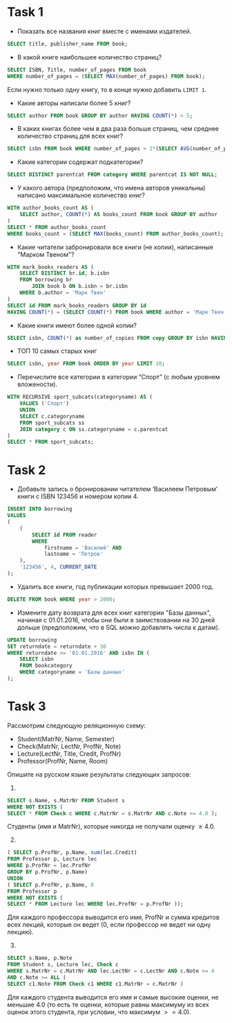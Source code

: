 # Task 1

* Показать все названия книг вместе с именами издателей.

```sql
SELECT title, publisher_name FROM book;
```

* В какой книге наибольшее количество страниц?

```sql
SELECT ISBN, Title, number_of_pages FROM book
WHERE number_of_pages = (SELECT MAX(number_of_pages) FROM book);
```

Если нужно только одну книгу, то в конце нужно добавить `LIMIT 1`.

* Какие авторы написали более 5 книг?

```sql
SELECT author FROM book GROUP BY author HAVING COUNT(*) > 5;
```

* В каких книгах более чем в два раза больше страниц, чем среднее количество страниц для всех книг?

```sql
SELECT isbn FROM book WHERE number_of_pages > 2*(SELECT AVG(number_of_pages) FROM book);
```

* Какие категории содержат подкатегории?

```sql
SELECT DISTINCT parentcat FROM category WHERE parentcat IS NOT NULL;
```

* У какого автора (предположим, что имена авторов уникальны) написано максимальное количество книг?

```sql
WITH author_books_count AS (
    SELECT author, COUNT(*) AS books_count FROM book GROUP BY author
)
SELECT * FROM author_books_count
WHERE books_count = (SELECT MAX(books_count) FROM author_books_count);
```

* Какие читатели забронировали все книги (не копии), написанные "Марком Твеном"?

```sql
WITH mark_books_readers AS (
    SELECT DISTINCT br.id, b.isbn
    FROM borrowing br
        JOIN book b ON b.isbn = br.isbn
    WHERE b.author = 'Марк Твен'
)
SELECT id FROM mark_books_readers GROUP BY id
HAVING COUNT(*) = (SELECT COUNT(*) FROM book WHERE author = 'Марк Твен');
```

* Какие книги имеют более одной копии?

```sql
SELECT isbn, COUNT(*) as number_of_copies FROM copy GROUP BY isbn HAVING COUNT(*) > 1;
```

* ТОП 10 самых старых книг

```sql
SELECT isbn, year FROM book ORDER BY year LIMIT 10;
```

* Перечислите все категории в категории “Спорт” (с любым уровнем вложености).

```sql
WITH RECURSIVE sport_subcats(categoryname) AS (
    VALUES ('Спорт')
    UNION
    SELECT c.categoryname
    FROM sport_subcats ss
    JOIN category c ON ss.categoryname = c.parentcat
)
SELECT * FROM sport_subcats;
```

# Task 2

* Добавьте запись о бронировании читателем ‘Василеем Петровым’ книги с ISBN 123456 и номером копии 4.

```sql
INSERT INTO borrowing
VALUES
(
    (
        SELECT id FROM reader
        WHERE
            firstname = 'Василий' AND
            lastname = 'Петров'
    ),
    '123456', 4, CURRENT_DATE
);
```

* Удалить все книги, год публикации которых превышает 2000 год.

```sql
DELETE FROM book WHERE year > 2000;
```

* Измените дату возврата для всех книг категории "Базы данных", начиная с 01.01.2016, чтобы они были в заимствовании на 30 дней дольше (предположим, что в SQL можно добавлять числа к датам).

```sql
UPDATE borrowing
SET returndate = returndate + 30
WHERE returndate >= '01.01.2016' AND isbn IN (
    SELECT isbn
    FROM bookcategory
    WHERE categoryname = 'Базы данных'
);
```

# Task 3

Рассмотрим следующую реляционную схему:

* Student(MatrNr, Name, Semester)
* Check(MatrNr, LectNr, ProfNr, Note)
* Lecture(LectNr, Title, Credit, ProfNr)
* Professor(ProfNr, Name, Room)

Опишите на русском языке результаты следующих запросов:

1.
```sql
SELECT s.Name, s.MatrNr FROM Student s
WHERE NOT EXISTS (
SELECT * FROM Check c WHERE c.MatrNr = s.MatrNr AND c.Note >= 4.0 );
```

Студенты (имя и MatrNr), которые никогда не получали оценку $\ge 4.0$. 

2.
```sql
( SELECT p.ProfNr, p.Name, sum(lec.Credit)
FROM Professor p, Lecture lec
WHERE p.ProfNr = lec.ProfNr
GROUP BY p.ProfNr, p.Name)
UNION
( SELECT p.ProfNr, p.Name, 0
FROM Professor p
WHERE NOT EXISTS (
SELECT * FROM Lecture lec WHERE lec.ProfNr = p.ProfNr ));
```

Для каждого профессора выводится его имя, ProfNr и сумма кредитов всех лекций, которые он ведет (0, если профессор не ведет ни одну лекцию).

3.
```sql
SELECT s.Name, p.Note
FROM Student s, Lecture lec, Check c
WHERE s.MatrNr = c.MatrNr AND lec.LectNr = c.LectNr AND c.Note >= 4
AND c.Note >= ALL (
SELECT c1.Note FROM Check c1 WHERE c1.MatrNr = c.MatrNr )
```

Для каждого студента выводится его имя и самые высокие оценки, не меньшие $4.0$ (то есть те оценки, которые равны максимуму из всех оценок этого студента, при условии, что максимум $>= 4.0$).